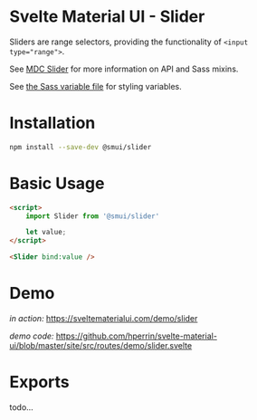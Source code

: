 # Svelte Material UI - Slider

Sliders are range selectors, providing the functionality of `<input type="range">`.

See [MDC Slider](https://material.io/develop/web/components/input-controls/sliders/) for more information on API and Sass mixins.

See [the Sass variable file](https://github.com/material-components/material-components-web/blob/v3.1.1/packages/mdc-slider/_variables.scss) for styling variables.

# Installation

```sh
npm install --save-dev @smui/slider
```

# Basic Usage

```html
<script>
	import Slider from '@smui/slider'

	let value;
</script>

<Slider bind:value />
```

# Demo

*in action:* https://sveltematerialui.com/demo/slider

*demo code:* https://github.com/hperrin/svelte-material-ui/blob/master/site/src/routes/demo/slider.svelte

# Exports

todo...